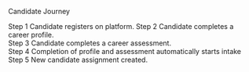 Candidate Journey

Step 1 Candidate registers on platform. 
Step 2 Candidate completes a career profile.  
Step 3 Candidate completes a career assessment.   
Step 4 Completion of profile and assessment automatically starts intake  
Step 5 New candidate assignment created. 

